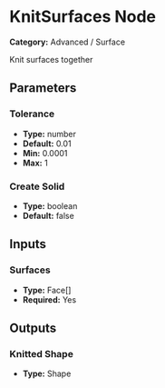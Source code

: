 
# KnitSurfaces Node

**Category:** Advanced / Surface

Knit surfaces together

## Parameters


### Tolerance
- **Type:** number
- **Default:** 0.01
- **Min:** 0.0001
- **Max:** 1



### Create Solid
- **Type:** boolean
- **Default:** false





## Inputs


### Surfaces
- **Type:** Face[]
- **Required:** Yes



## Outputs


### Knitted Shape
- **Type:** Shape




